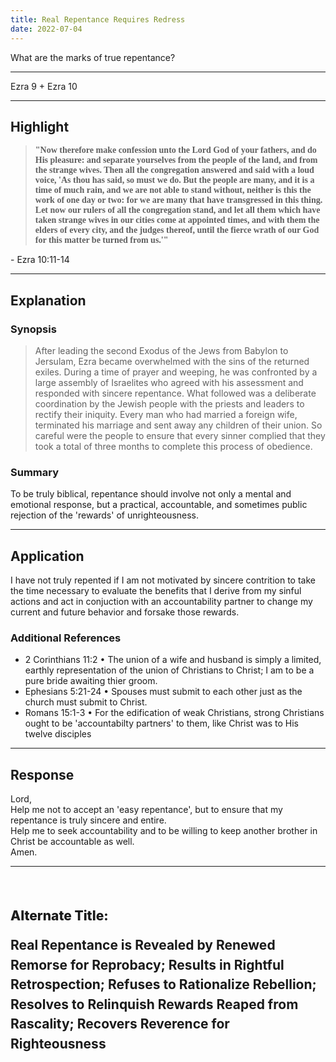 ```yaml
---
title: Real Repentance Requires Redress
date: 2022-07-04
---
```


<script>
	import Gradient from '../src/lib/components/Gradient.svelte';
    import Reference from '../src/lib/components/Reference.svelte';
    import Intro from '../src/lib/components/Intro.svelte';
</script>

<p>What are the marks of true repentance?</p>

---

<Intro>Ezra 9 + Ezra 10</Intro>

---


## **Highlight**

<blockquote style="font-weight: bold !important"> 
<Gradient style="font-family: Gentium Plus">"Now therefore make confession unto the Lord God of your fathers, and do His pleasure: and separate yourselves from the people of the land, and from the strange wives. Then all the congregation answered and said with a loud voice, 'As thou has said, so must we do. But the people are many, and it is a time of much rain, and we are not able to stand without, neither is this the work of one day or two: for we are many that have transgressed in this thing. Let now our rulers of all the congregation stand, and let all them which have taken strange wives in our cities come at appointed times, and with them the elders of every city, and the judges thereof, until the fierce wrath of our God for this matter be turned from us.'"</Gradient>
</blockquote> - Ezra 10:11-14

---

## **Explanation**

### **Synopsis**

> After leading the second Exodus of the Jews from Babylon to Jersulam, Ezra became overwhelmed with the sins of the returned exiles. During a time of prayer and weeping, he was confronted by a large assembly of Israelites who agreed with his assessment and responded with sincere repentance. What followed was a deliberate coordination by the Jewish people with the priests and leaders to rectify their iniquity. Every man who had married a foreign wife, terminated his marriage and sent away any children of their union. So careful were the people to ensure that every sinner complied that they took a total of three months to complete this process of obedience. 

### **Summary**

To be truly biblical, repentance should involve not only a mental and emotional response, but a practical, accountable, and sometimes public rejection of the 'rewards' of unrighteousness.

---

## **Application**

I have not truly repented if I am not motivated by sincere contrition to take the time necessary to evaluate the benefits that I derive from my sinful actions and act in conjuction with an accountability partner to change my current and future behavior and forsake those rewards.<br/>

### Additional References

- <Reference>2 Corinthians 11:2</Reference> • The union of a wife and husband is simply a limited, earthly representation of the union of Christians to Christ; I am to be a pure bride awaiting thier groom.<br/>
- <Reference>Ephesians 5:21-24</Reference> • Spouses must submit to each other just as the church must submit to Christ.<br/>
- <Reference>Romans 15:1-3</Reference> • For the edification of weak Christians, strong Christians ought to be 'accountabilty partners' to them, like Christ was to His twelve disciples<br/>
---

## **Response**

Lord, <br/>
Help me not to accept an 'easy repentance', but to ensure that my repentance is truly sincere and entire.<br/> Help me to seek accountability and to be willing to keep another brother in Christ be accountable as well. <br/>
Amen.

---

<br/>
<br/>
<br/>
<strong 
    style="font-weight: 800; font-size: clamp(1.42em, 1.5em, 1.67em); line-height: 1.3333333"
>
    Alternate Title:
</strong>
<br/>
<br/>
<strong 
    style="font-weight: 700; color: inherit; font-size: clamp(1.42em, 1.5em, 1.67em); line-height: 1.5"
>
    <Gradient>
        Real Repentance is Revealed by Renewed Remorse for Reprobacy; Results in Rightful Retrospection; Refuses to Rationalize Rebellion; Resolves to Relinquish Rewards Reaped from Rascality; Recovers Reverence for Righteousness
    </Gradient>
</strong>